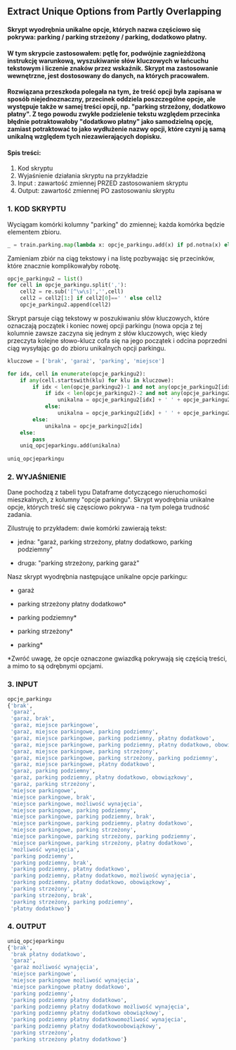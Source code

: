 ## Extract Unique Options from Partly Overlapping 
#### Skrypt wyodrębnia unikalne opcje, których nazwa częściowo się pokrywa: parking / parking strzeżony / parking, dodatkowo płatny.
#### W tym skrypcie zastosowałem: pętlę for, podwójnie zagnieżdżoną instrukcję warunkową, wyszukiwanie słów kluczowych w łańcuchu tekstowym i liczenie znaków przez wskaźnik. Skrypt ma zastosowanie wewnętrzne, jest dostosowany do danych, na których pracowałem.
#### Rozwiązana przeszkoda polegała na tym, że treść opcji była zapisana w sposób niejednoznaczny, przecinek oddziela poszczególne opcje, ale występuje także w samej treści opcji, np. "parking strzeżony, dodatkowo płatny". Z tego powodu zwykłe podzielenie tekstu względem przecinka błędnie potraktowałoby "dodatkowo płatny" jako samodzielną opcję, zamiast potraktować to jako wydłużenie nazwy opcji, które czyni ją samą unikalną względem tych niezawierających dopisku. 

#### Spis treści:
1. Kod skryptu
2. Wyjaśnienie działania skryptu na przykładzie
3. Input : zawartość zmiennej PRZED zastosowaniem skryptu 
4. Output: zawartość zmiennej PO zastosowaniu skryptu

### 1. KOD SKRYPTU
Wyciągam komórki kolumny "parking" do zmiennej; każda komórka będzie elementem zbioru.
```python opcje_parkingu = set()
_ = train.parking.map(lambda x: opcje_parkingu.add(x) if pd.notna(x) else None)
```
Zamieniam zbiór na ciąg tekstowy i na listę pozbywając się przecinków, które znacznie komplikowałyby robotę.
```python opcje_parkingu = str(opcje_parkingu)
opcje_parkingu2 = list()
for cell in opcje_parkingu.split(','):
    cell2 = re.sub('[^\w\s]','',cell)
    cell2 = cell2[1:] if cell2[0]==' ' else cell2
    opcje_parkingu2.append(cell2)
```
Skrypt parsuje ciąg tekstowy w poszukiwaniu słów kluczowych, które oznaczają początek i koniec nowej opcji parkingu (nowa opcja z tej kolumnie zawsze zaczyna się jednym z słów kluczowych, więc kiedy przeczyta kolejne słowo-klucz cofa się na jego początek i odcina poprzedni ciąg wysyłając go do zbioru unikalnych opcji parkingu.
```python uniq_opcje_parkingu = set()
kluczowe = ['brak', 'garaż', 'parking', 'miejsce']

for idx, cell in enumerate(opcje_parkingu2):
    if any(cell.startswith(klu) for klu in kluczowe):
        if idx < len(opcje_parkingu2)-1 and not any(opcje_parkingu2[idx+1].startswith(klu) for klu in kluczowe):
            if idx < len(opcje_parkingu2)-2 and not any(opcje_parkingu2[idx+2].startswith(klu) for klu in kluczowe):
                unikalna = opcje_parkingu2[idx] + ' ' + opcje_parkingu2[idx+1] + ' ' + opcje_parkingu2[idx+2]
            else:
                unikalna = opcje_parkingu2[idx] + ' ' + opcje_parkingu2[idx+1]
        else:
            unikalna = opcje_parkingu2[idx]
    else:
        pass
    uniq_opcjeparkingu.add(unikalna)
    
uniq_opcjeparkingu
```
### 2. WYJAŚNIENIE

Dane pochodzą z tabeli typu Dataframe dotyczącego nieruchomości mieszkalnych, z kolumny "opcje parkingu". 
Skrypt wyodrębnia unikalne opcje, których treść się częsciowo pokrywa - na tym polega trudność zadania.

Zilustruję to przykładem: dwie komórki zawierają tekst:

* jedna: "garaż, parking strzeżony, płatny dodatkowo, parking podziemny"

* druga: "parking strzeżony, parking garaż"


Nasz skrypt wyodrębnia następujące unikalne opcje parkingu:

* garaż

* parking strzeżony płatny dodatkowo*

* parking podziemny*

* parking strzeżony*

* parking*

*Zwróć uwagę, że opcje oznaczone gwiazdką pokrywają się częścią treści, a mimo to są odrębnymi opcjami. 

### 3. INPUT
```python
opcje_parkingu
{'brak',
 'garaż',
 'garaż, brak',
 'garaż, miejsce parkingowe',
 'garaż, miejsce parkingowe, parking podziemny',
 'garaż, miejsce parkingowe, parking podziemny, płatny dodatkowo',
 'garaż, miejsce parkingowe, parking podziemny, płatny dodatkowo, obowiązkowy',
 'garaż, miejsce parkingowe, parking strzeżony',
 'garaż, miejsce parkingowe, parking strzeżony, parking podziemny',
 'garaż, miejsce parkingowe, płatny dodatkowo',
 'garaż, parking podziemny',
 'garaż, parking podziemny, płatny dodatkowo, obowiązkowy',
 'garaż, parking strzeżony',
 'miejsce parkingowe',
 'miejsce parkingowe, brak',
 'miejsce parkingowe, możliwość wynajęcia',
 'miejsce parkingowe, parking podziemny',
 'miejsce parkingowe, parking podziemny, brak',
 'miejsce parkingowe, parking podziemny, płatny dodatkowo',
 'miejsce parkingowe, parking strzeżony',
 'miejsce parkingowe, parking strzeżony, parking podziemny',
 'miejsce parkingowe, parking strzeżony, płatny dodatkowo',
 'możliwość wynajęcia',
 'parking podziemny',
 'parking podziemny, brak',
 'parking podziemny, płatny dodatkowo',
 'parking podziemny, płatny dodatkowo, możliwość wynajęcia',
 'parking podziemny, płatny dodatkowo, obowiązkowy',
 'parking strzeżony',
 'parking strzeżony, brak',
 'parking strzeżony, parking podziemny',
 'płatny dodatkowo'}
```
### 4. OUTPUT
```python
uniq_opcjeparkingu
{'brak',
 'brak płatny dodatkowo',
 'garaż',
 'garaż możliwość wynajęcia',
 'miejsce parkingowe',
 'miejsce parkingowe możliwość wynajęcia',
 'miejsce parkingowe płatny dodatkowo',
 'parking podziemny',
 'parking podziemny płatny dodatkowo',
 'parking podziemny płatny dodatkowo możliwość wynajęcia',
 'parking podziemny płatny dodatkowo obowiązkowy',
 'parking podziemny płatny dodatkowomożliwość wynajęcia',
 'parking podziemny płatny dodatkowoobowiązkowy',
 'parking strzeżony',
 'parking strzeżony płatny dodatkowo'}
```
